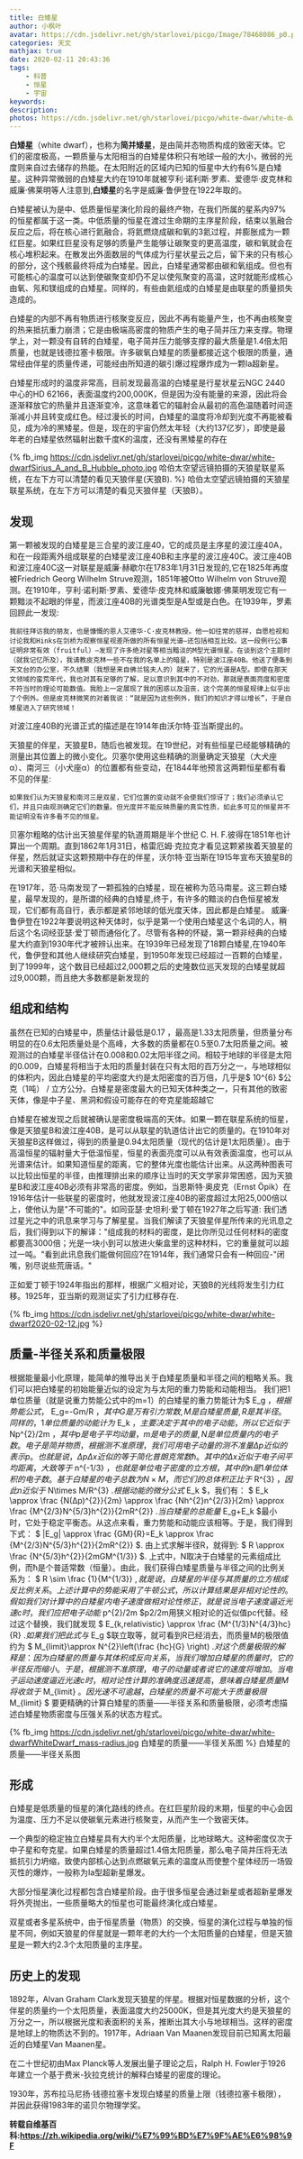 ```yaml
---
title: 白矮星
author: 小枫叶
avatar: https://cdn.jsdelivr.net/gh/starlovei/picgo/Image/78468086_p0.png
categories: 天文
mathjax: true
date: 2020-02-11 20:43:36
tags:
    - 科普
    - 恒星
    - 宇宙
keywords:
description:
photos: https://cdn.jsdelivr.net/gh/starlovei/picgo/white-dwar/white-dwarfWhiteDwarf_mass-radius.jpg
---
```

**白矮星**（white dwarf），也称为**简并矮星**，是由简并态物质构成的致密天体。它们的密度极高，一颗质量与太阳相当的白矮星体积只有地球一般的大小，<!--more-->微弱的光度则来自过去储存的热能。在太阳附近的区域内已知的恒星中大约有6%是白矮星。这种异常微弱的白矮星大约在1910年就被亨利·诺利斯·罗素、爱德华·皮克林和威廉·佛莱明等人注意到,**白矮星**的名字是威廉·鲁伊登在1922年取的。

白矮星被认为是中、低质量恒星演化阶段的最终产物，在我们所属的星系内97%的恒星都属于这一类。中低质量的恒星在渡过生命期的主序星阶段，结束以氢融合反应之后，将在核心进行氦融合，将氦燃烧成碳和氧的3氦过程，并膨胀成为一颗红巨星。如果红巨星没有足够的质量产生能够让碳聚变的更高温度，碳和氧就会在核心堆积起来。在散发出外面数层的气体成为行星状星云之后，留下来的只有核心的部分，这个残骸最终将成为白矮星。因此，白矮星通常都由碳和氧组成。但也有可能核心的温度可以达到使碳聚变却仍不足以使氖聚变的高温，这时就能形成核心由氧、氖和镁组成的白矮星。同样的，有些由氦组成的白矮星是由联星的质量损失造成的。

白矮星的内部不再有物质进行核聚变反应，因此不再有能量产生，也不再由核聚变的热来抵抗重力崩溃；它是由极端高密度的物质产生的电子简并压力来支撑。物理学上，对一颗没有自转的白矮星，电子简并压力能够支撑的最大质量是1.4倍太阳质量，也就是钱德拉塞卡极限。许多碳氧白矮星的质量都接近这个极限的质量，通常经由伴星的质量传递，可能经由所知道的碳引爆过程爆炸成为一颗Ia超新星。

白矮星形成时的温度非常高，目前发现最高温的白矮星是行星状星云NGC 2440中心的HD 62166，表面温度约200,000K，但是因为没有能量的来源，因此将会逐渐释放它的热量并且逐渐变冷，这意味着它的辐射会从最初的高色温随着时间逐渐减小并且转变成红色。经过漫长的时间，白矮星的温度将冷却到光度不再能被看见，成为冷的黑矮星。但是，现在的宇宙仍然太年轻（大约137亿岁），即使是最年老的白矮星依然辐射出数千度K的温度，还没有黑矮星的存在

{% fb_img https://cdn.jsdelivr.net/gh/starlovei/picgo/white-dwar/white-dwarfSirius_A_and_B_Hubble_photo.jpg 哈伯太空望远镜拍摄的天狼星联星系统，在左下方可以清楚的看见天狼伴星(天狼B). %}
哈伯太空望远镜拍摄的天狼星联星系统，在左下方可以清楚的看见天狼伴星（天狼B）。

## 发现
第一颗被发现的白矮星是三合星的波江座40，它的成员是主序星的波江座40A，和在一段距离外组成联星的白矮星波江座40B和主序星的波江座40C。波江座40B和波江座40C这一对联星是威廉·赫歇尔在1783年1月31日发现的,它在1825年再度被Friedrich Georg Wilhelm Struve观测，1851年被Otto Wilhelm von Struve观测。在1910年，亨利·诺利斯·罗素、爱德华·皮克林和威廉敏娜·佛莱明发现它有一颗黯淡不起眼的伴星，而波江座40B的光谱类型是A型或是白色。在1939年，罗素回顾此一发现:

`我前往拜访我的朋友，也是慷慨的恩人艾德华·C·皮克林教授。他一如往常的慈祥，自愿检视和讨论我和Hinks在剑桥为观察恒星视差所做的所有恒星光谱—还包括相互比较。这一段例行公事证明非常有效（fruitful）—发现了许多绝对星等相当黯淡的M型光谱恒星。在谈到这个主题时（就我记忆所及），我请教皮克林一些不在我的名单上的暗星，特别是波江座40B。他送了便条到天文台的办公室，不久结果（我想是来自佛兰铭夫人的）就来了，它的光谱是A型。即使在那天文领域的蛮荒年代，我也对其有足够的了解，足以意识到其中的不对劲，那就是表面亮度和密度不符当时的理论可能数值。我脸上一定展现了我的困惑以及沮丧，这个完美的恒星规律上似乎出了个例外。但是皮克林微笑的对着我说：“就是因为这些例外，我们的知识才得以增长”，于是白矮星进入了研究领域！`

对波江座40B的光谱正式的描述是在1914年由沃尔特·亚当斯提出的。

天狼星的伴星，天狼星B，随后也被发现。在19世纪，对有些恒星已经能够精确的测量出其位置上的微小变化。贝塞尔使用这些精确的测量确定天狼星（大犬座α）、南河三（小犬座α）的位置都有些变动，在1844年他预言这两颗恒星都有看不见的伴星:

`如果我们认为天狼星和南河三是双星，它们位置的变动就不会使我们惊讶了；我们必须承认它们，并且只由观测确定它们的数量。但光度并不能反映质量的真实性质，如此多可见的恒星并不能证明没有许多看不见的恒星。`

贝塞尔粗略的估计出天狼星伴星的轨道周期是半个世纪 C. H. F.彼得在1851年也计算出一个周期。直到1862年1月31日，格雷厄姆·克拉克才看见这颗紧挨着天狼星的伴星，然后就证实这颗预期中存在的伴星，沃尔特·亚当斯在1915年宣布天狼星B的光谱和天狼星相似。

在1917年，范·马南发现了一颗孤独的白矮星，现在被称为范马南星。这三颗白矮星，最早发现的，是所谓的经典的白矮星,终于，有许多的黯淡的白色恒星被发现，它们都有高自行，表示都是紧邻地球的低光度天体，因此都是白矮星。 威廉·鲁伊登在1922年要说明这种天体时，似乎是第一个使用白矮星这个名词的人，稍后这个名词经亚瑟·爱丁顿而通俗化了。尽管有各种的怀疑，第一颗非经典的白矮星大约直到1930年代才被辨认出来。在1939年已经发现了18颗白矮星,在1940年代，鲁伊登和其他人继续研究白矮星，到1950年发现已经超过一百颗的白矮星，到了1999年，这个数目已经超过2,000颗之后的史隆数位巡天发现的白矮星就超过9,000颗，而且绝大多数都是新发现的

## 组成和结构
虽然在已知的白矮星中，质量估计最低是0.17 ，最高是1.33太阳质量，但质量分布明显的在0.6太阳质量处是个高峰，大多数的质量都在0.5至0.7太阳质量之间。被观测过的白矮星半径估计在0.008和0.02太阳半径之间。相较于地球的半径是太阳的0.009，白矮星将相当于太阳的质量封装在只有太阳的百万分之一，与地球相似的体积内，因此白矮星的平均密度大约是太阳密度的百万倍，几乎是$ 10^{6} $公克（1吨） / 立方公分。白矮星是密度最大的已知天体种类之一，只有其他的致密天体，像是中子星、黑洞和假设可能存在的夸克星能超越它

白矮星在被发现之后就被确认是密度极端高的天体。如果一颗在联星系统的恒星，像是天狼星B和波江座40B，是可以从联星的轨道估计出它的质量的。在1910年对天狼星B这样做过，得到的质量是0.94太阳质量（现代的估计是1太阳质量）。由于高温恒星的辐射量大于低温恒星，恒星的表面亮度可以从有效表面温度，也可以从光谱来估计。如果知道恒星的距离，它的整体光度也能估计出来。从这两种图表可以比较出恒星的半径，由推理排出来的顺序让当时的天文学家非常困惑，因为天狼星B和波江座40B必须有非常高的密度。例如，当恩斯特·奥皮克（Ernst Öpik）在1916年估计一些联星的密度时，他就发现波江座40B的密度超过太阳25,000倍以上，使他认为是"不可能的"。如同亚瑟·史坦利·爱丁顿在1927年之后写道:
    我们透过星光之中的讯息来学习与了解星星。当我们解读了天狼星伴星所传来的光讯息之后，我们得到以下的解译："组成我的材料的密度，是比你所见过任何材料的密度都要高3000倍；光是一块小到可以放进火柴盒里的这种材料，它的重量就可以超过一吨。"看到此讯息我们能做何回应?在1914年，我们通常只会有一种回应-"闭嘴，别尽说些荒唐话。"

正如爱丁顿于1924年指出的那样，根据广义相对论，天狼B的光线将发生引力红移。1925年，亚当斯的观测证实了引力红移存在.

{% fb_img https://cdn.jsdelivr.net/gh/starlovei/picgo/white-dwar/white-dwarf2020-02-12.jpg %}

## 质量-半径关系和质量极限
根据能量最小化原理，能简单的推导出关于白矮星质量和半径之间的粗略关系。我们可以把白矮星的初始能量近似的设定为与太阳的重力势能和动能相当。
我们把1单位质量（就是说重力势能公式中的m=1）的白矮星的重力势能计为$ E_g $，根据势能公式，$ E_g=-Gm/R $，其中G是万有引力常数, M是白矮星质量, R是其半径。同样的，1单位质量的动能计为$ E_k $，主要决定于其中的电子动能，所以它近似于$ Np^{2}/2m $，其中p是电子平均动量，m是电子的质量, N是单位质量内的电子数。 电子是简并物质，根据测不准原理，我们可用电子动量的测不准量Δp近似的表示p。也就是说，ΔpΔx近似的等于简化普朗克常数ħ。其中的Δx近似于电子间平均距离，大致等于$ n^{-1/3} $，也就是单位电子密度的立方根，其中的n是1单位体积的电子数。基于白矮星的电子总数为N×M，而它们的总体积正比于$ R^{3} $，因此n近似于$ N\times M/R^{3} $.根据动能的微分公式$ E_k $，我们有：
    $ E_k \approx \frac {N(Δp)^{2}}{2m} \approx \frac {Nh^{2}n^{2/3}}{2m} \approx \frac {M^{2/3}N^{5/3}h^{2}}{2mR^{2}} $.当白矮星的总能量$ E_g+E_k $最小时，它处于稳定平衡态。从这点来看，重力势能和动能应该相等。于是，我们得到下式：
    $ |E_g| \approx \frac {GM}{R}=E_k \approx \frac {M^{2/3}N^{5/3}h^{2}}{2mR^{2}} $. 由上式求解半径R，就得到:
    $ R \approx \frac {N^{5/3}h^{2}}{2mGM^{1/3}} $. 上式中，N取决于白矮星的元素组成比例，而ħ是个普适常数（恒量）。由此，我们获得白矮星质量与半径之间的比例关系为：
    $ R \sim \frac {1}{M^{1/3}} $,
就是说，白矮星的半径与其质量的立方根成反比例关系。
上述计算中的势能采用了牛顿公式，所以计算结果是非相对论性的。假如我们对计算中的白矮星内电子速度做相对论性修正，就是说当电子速度逼近光速c时，我们应把电子动能$ p^{2}/2m $p2/2m用狭义相对论的近似值pc代替。经过这个替换，我们就发现
    $ E_{k\,relativistic} \approx \frac {M^{1/3}N^{4/3}hc}{R} $. 如果我们把此式与$ E_g $联立取等，就可看到R已经消去，而质量M的极限值约为
    $ M_{limit}\approx N^{2}\left(\frac {hc}{G} \right) $.
对这个质量极限的解释是：因为白矮星的质量与其体积成反向关系，当我们增加白矮星的质量时，它的半径反而缩小。于是，根据测不准原理，电子的动量或者说它的速度将增加。当电子运动速度逼近光速c时，相对论性计算的准确度迅速提高，意味着白矮星质量M将收敛于$ M_{limit} $。因光速不可逾越，白矮星的质量不可能大于质量极限$ M_{limit} $
要更精确的计算白矮星的质量——半径关系和质量极限，必须考虑描述白矮星物质密度与压强关系的状态方程式。

{% fb_img https://cdn.jsdelivr.net/gh/starlovei/picgo/white-dwar/white-dwarfWhiteDwarf_mass-radius.jpg 白矮星的质量——半径关系图 %}
白矮星的质量——半径关系图

## 形成
白矮星是低质量的恒星的演化路线的终点。在红巨星阶段的末期，恒星的中心会因为温度、压力不足以使碳氧元素进行核聚变，从而产生一个致密天体。

一个典型的稳定独立白矮星具有大约半个太阳质量，比地球略大。这种密度仅次于中子星和夸克星。如果白矮星的质量超过1.4倍太阳质量，那么电子简并压将无法抵抗引力坍缩，致使内部核心达到点燃碳氧元素的温度从而使整个星体经历一场毁灭性的爆炸，一般称为Ia型超新星爆发。

大部分恒星演化过程都包含白矮星阶段。由于很多恒星会通过新星或者超新星爆发将外壳抛出，一些质量略大的恒星也可能最终演化成白矮星。

双星或者多星系统中，由于恒星质量（物质）的交换，恒星的演化过程与单独的恒星不同，例如天狼星的伴星就是一颗年老的大约一个太阳质量的白矮星，但是天狼星是一颗大约2.3个太阳质量的主序星。

## 历史上的发现
1892年，Alvan Graham Clark发现天狼星的伴星。根据对恒星数据的分析，这个伴星的质量约一个太阳质量，表面温度大约25000K，但是其光度大约是天狼星的万分之一，所以根据光度和表面积的关系，推断出其大小与地球相当。这样的密度是地球上的物质达不到的。1917年，Adriaan Van Maanen发现目前已知离太阳最近的白矮星Van Maanen星。

在二十世纪初由Max Planck等人发展出量子理论之后，Ralph H. Fowler于1926年建立一个基于费米-狄拉克统计的解释白矮星的密度的理论。

1930年，苏布拉马尼扬·钱德拉塞卡发现白矮星的质量上限（钱德拉塞卡极限），并因此获得1983年的诺贝尔物理学奖。

<!-- ## 相关条目

|[黑洞](https://starlovei.com/2020/02/09/%E9%BB%91%E6%B4%9E/)|[脉冲星](https://starlovei.com/2020/02/12/%E8%84%89%E5%86%B2%E6%98%9F/)|[中子星](https://starlovei.com/2020/02/11/%E4%B8%AD%E5%AD%90%E6%98%9F/)|
|:--:|:-:|:--:|
||| -->

**转载自维基百科:https://zh.wikipedia.org/wiki/%E7%99%BD%E7%9F%AE%E6%98%9F**
